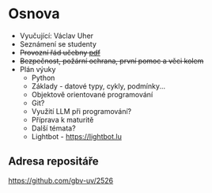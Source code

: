 # Osnova

- Vyučující: Václav Uher
- Seznámení se studenty
- ~~Provozní řád učebny [pdf](./soubory/Provozní%20řád%20MM%20učeben.pdf)~~
- ~~Bezpečnost, požární ochrana, první pomoc a věci kolem~~
- Plán výuky
  - Python
  - Základy - datové typy, cykly, podmínky...
  - Objektově orientované programování
  - Git?
  - Využití LLM při programování?
  - Příprava k maturitě
  - Další témata?
  - Lightbot - https://lightbot.lu

## Adresa repositáře
https://github.com/gbv-uv/2526
